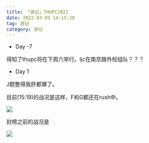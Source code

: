 ```yaml
---
title: 「游记」THUPC2022
date: 2022-03-05 14:15:28
tag: 游记
category: 游记
---
```


- Day -7

得知了thupc将在下周六举行。ljc在南京跟外校组队？？？

- Day 1

J题整得我肝都爆了。

目前(15:19)的战况是这样，F和G都还在rush中。

![](/image/20220312.PNG)

封榜之前的战况是

![](/image/20220312_2.PNG)